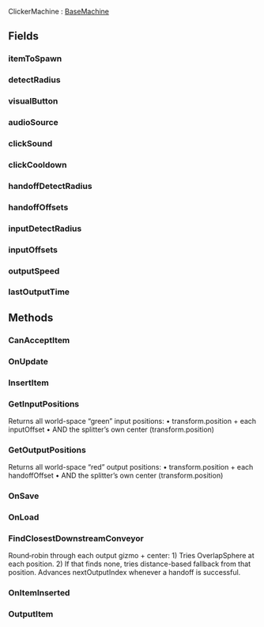 <p class="title">ClickerMachine<span> : <a href="#/api/IndustrialValley.Machines/BaseMachine" title="BaseMachine" class="inherit-link">BaseMachine</a></span><p>

## Fields

### itemToSpawn

<div><Declaration modifier="public &lt;a href=&quot;#/api/IndustrialValley.Data/ItemData&quot; title=&quot;ItemData&quot; class=&quot;inherit-link&quot;&gt;ItemData&lt;/a&gt;" content=" <span>&lt;span class=&quot;field&quot;&gt;itemToSpawn&lt;/span&gt;</span>"></Declaration></div>

### detectRadius

<div><Declaration modifier="public float" content=" <span>&lt;span class=&quot;field&quot;&gt;detectRadius&lt;/span&gt;</span>"></Declaration></div>

### visualButton

<div><Declaration modifier="public &lt;a href=&quot;https://docs.unity3d.com/6000.1/Documentation/ScriptReference/Transform.html&quot; title=&quot;Transform&quot; class=&quot;inherit-link&quot;&gt;Transform&lt;/a&gt;" content=" <span>&lt;span class=&quot;field&quot;&gt;visualButton&lt;/span&gt;</span>"></Declaration></div>

### audioSource

<div><Declaration modifier="public &lt;a href=&quot;https://docs.unity3d.com/6000.1/Documentation/ScriptReference/AudioSource.html&quot; title=&quot;AudioSource&quot; class=&quot;inherit-link&quot;&gt;AudioSource&lt;/a&gt;" content=" <span>&lt;span class=&quot;field&quot;&gt;audioSource&lt;/span&gt;</span>"></Declaration></div>

### clickSound

<div><Declaration modifier="public &lt;a href=&quot;https://docs.unity3d.com/6000.1/Documentation/ScriptReference/AudioClip.html&quot; title=&quot;AudioClip&quot; class=&quot;inherit-link&quot;&gt;AudioClip&lt;/a&gt;" content=" <span>&lt;span class=&quot;field&quot;&gt;clickSound&lt;/span&gt;</span>"></Declaration></div>

### clickCooldown

<div><Declaration modifier="public float" content=" <span>&lt;span class=&quot;field&quot;&gt;clickCooldown&lt;/span&gt;</span>"></Declaration></div>

### handoffDetectRadius

<div><Declaration modifier="public float" content=" <span>&lt;span class=&quot;field&quot;&gt;handoffDetectRadius&lt;/span&gt;</span>"></Declaration></div>

### handoffOffsets

<div><Declaration modifier="public UnityEngine.Vector3[]" content=" <span>&lt;span class=&quot;field&quot;&gt;handoffOffsets&lt;/span&gt;</span>"></Declaration></div>

### inputDetectRadius

<div><Declaration modifier="public float" content=" <span>&lt;span class=&quot;field&quot;&gt;inputDetectRadius&lt;/span&gt;</span>"></Declaration></div>

### inputOffsets

<div><Declaration modifier="public UnityEngine.Vector3[]" content=" <span>&lt;span class=&quot;field&quot;&gt;inputOffsets&lt;/span&gt;</span>"></Declaration></div>

### outputSpeed

<div><Declaration modifier="public float" content=" <span>&lt;span class=&quot;field&quot;&gt;outputSpeed&lt;/span&gt;</span>"></Declaration></div>

### lastOutputTime

<div><Declaration modifier="protected float" content=" <span>&lt;span class=&quot;field&quot;&gt;lastOutputTime&lt;/span&gt;</span>"></Declaration></div>

## Methods

### CanAcceptItem

<div><Declaration modifier="public override bool" content=" <span>&lt;span class=&quot;method&quot;&gt;CanAcceptItem&lt;/span&gt;(&lt;span class=&quot;param&quot;&gt;&lt;a href=&quot;#/api/IndustrialValley.Conveyors/ConveyorItem&quot; title=&quot;ConveyorItem&quot; class=&quot;inherit-link&quot;&gt;ConveyorItem&lt;/a&gt;&lt;/span&gt; item)</span>"></Declaration></div>

### OnUpdate

<div><Declaration modifier="protected override void" content=" <span>&lt;span class=&quot;method&quot;&gt;OnUpdate&lt;/span&gt;()</span>"></Declaration></div>

### InsertItem

<div><Declaration modifier="public void" content=" <span>&lt;span class=&quot;method&quot;&gt;InsertItem&lt;/span&gt;(&lt;span class=&quot;param&quot;&gt;&lt;a href=&quot;#/api/IndustrialValley.Conveyors/ConveyorItem&quot; title=&quot;ConveyorItem&quot; class=&quot;inherit-link&quot;&gt;ConveyorItem&lt;/a&gt;&lt;/span&gt; item)</span>"></Declaration></div>

### GetInputPositions

Returns all world-space “green” input positions:
		     • transform.position + each inputOffset
		     • AND the splitter’s own center (transform.position)

<div><Declaration modifier="public List&amp;lt;&lt;a href=&quot;https://docs.unity3d.com/6000.1/Documentation/ScriptReference/Vector3.html&quot; title=&quot;Vector3&quot; class=&quot;inherit-link&quot;&gt;Vector3&lt;/a&gt;&amp;gt;" content=" <span>&lt;span class=&quot;method&quot;&gt;GetInputPositions&lt;/span&gt;()</span>"></Declaration></div>

### GetOutputPositions

Returns all world-space “red” output positions:
		     • transform.position + each handoffOffset
		     • AND the splitter’s own center (transform.position)

<div><Declaration modifier="public List&amp;lt;&lt;a href=&quot;https://docs.unity3d.com/6000.1/Documentation/ScriptReference/Vector3.html&quot; title=&quot;Vector3&quot; class=&quot;inherit-link&quot;&gt;Vector3&lt;/a&gt;&amp;gt;" content=" <span>&lt;span class=&quot;method&quot;&gt;GetOutputPositions&lt;/span&gt;()</span>"></Declaration></div>

### OnSave

<div><Declaration modifier="public virtual &lt;a href=&quot;#/api/IndustrialValley.Saving/SaveableData&quot; title=&quot;SaveableData&quot; class=&quot;inherit-link&quot;&gt;SaveableData&lt;/a&gt;" content=" <span>&lt;span class=&quot;method&quot;&gt;OnSave&lt;/span&gt;()</span>"></Declaration></div>

### OnLoad

<div><Declaration modifier="public virtual void" content=" <span>&lt;span class=&quot;method&quot;&gt;OnLoad&lt;/span&gt;(&lt;span class=&quot;param&quot;&gt;&lt;a href=&quot;#/api/IndustrialValley.Saving/SaveableData&quot; title=&quot;SaveableData&quot; class=&quot;inherit-link&quot;&gt;SaveableData&lt;/a&gt;&lt;/span&gt; data)</span>"></Declaration></div>

### FindClosestDownstreamConveyor

Round‐robin through each output gizmo + center:
		     1) Tries OverlapSphere at each position.
		     2) If that finds none, tries distance-based fallback from that position.
		     Advances nextOutputIndex whenever a handoff is successful.

<div><Declaration modifier="protected &lt;a href=&quot;#/api/IndustrialValley.Conveyors/IConveyor&quot; title=&quot;IConveyor&quot; class=&quot;inherit-link&quot;&gt;IConveyor&lt;/a&gt;" content=" <span>&lt;span class=&quot;method&quot;&gt;FindClosestDownstreamConveyor&lt;/span&gt;(&lt;span class=&quot;param&quot;&gt;&lt;a href=&quot;#/api/IndustrialValley.Conveyors/ConveyorItem&quot; title=&quot;ConveyorItem&quot; class=&quot;inherit-link&quot;&gt;ConveyorItem&lt;/a&gt;&lt;/span&gt; item)</span>"></Declaration></div>

### OnItemInserted

<div><Declaration modifier="protected virtual void" content=" <span>&lt;span class=&quot;method&quot;&gt;OnItemInserted&lt;/span&gt;(&lt;span class=&quot;param&quot;&gt;&lt;a href=&quot;#/api/IndustrialValley.Conveyors/ConveyorItem&quot; title=&quot;ConveyorItem&quot; class=&quot;inherit-link&quot;&gt;ConveyorItem&lt;/a&gt;&lt;/span&gt; item)</span>"></Declaration></div>

### OutputItem

<div><Declaration modifier="protected virtual bool" content=" <span>&lt;span class=&quot;method&quot;&gt;OutputItem&lt;/span&gt;(&lt;span class=&quot;param&quot;&gt;&lt;a href=&quot;#/api/IndustrialValley.Conveyors/ConveyorItem&quot; title=&quot;ConveyorItem&quot; class=&quot;inherit-link&quot;&gt;ConveyorItem&lt;/a&gt;&lt;/span&gt; item)</span>"></Declaration></div>
